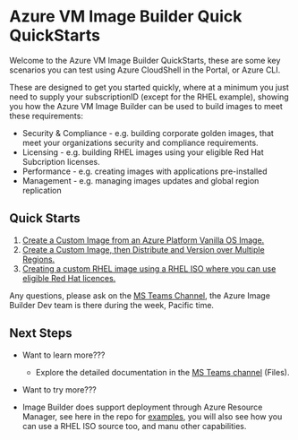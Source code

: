 # Azure VM Image Builder Quick QuickStarts

Welcome to the Azure VM Image Builder QuickStarts, these are some key scenarios you can test using Azure CloudShell in the Portal, or Azure CLI.

These are designed to get you started quickly, where at a minimum you just need to supply your subscriptionID (except for the RHEL example), showing you how the Azure VM Image Builder can be used to build images to meet these requirements:

* Security & Compliance - e.g. building corporate golden images, that meet your organizations security and compliance requirements.
* Licensing - e.g. building RHEL images using your eligible Red Hat Subcription licenses.
* Performance - e.g. creating images with applications pre-installed
* Management - e.g. managing images updates and global region replication

## Quick Starts
1. [Create a Custom Image from an Azure Platform Vanilla OS Image.](./0_Creating_a_Custom_Linux_Managed_Image/readme.md)
2. [Create a Custom Image, then Distribute and Version over Multiple Regions.](./1_Creating_a_Custom_Linux_Shared_Image_Gallery_Image/readme.md)
3. [Creating a custom RHEL image using a RHEL ISO where you can use eligible Red Hat licences.](./2_Creating_a_Custom_Image_using_Red_Hat_Subscription_Licences/readme.md)   

Any questions, please ask on the [MS Teams Channel](https://teams.microsoft.com/l/channel/19%3a03e8b2922c5b44eaaaf3d0c7cd1ff448%40thread.skype/General?groupId=a82ee7e2-b2cc-49e6-967d-54da8319979d&tenantId=72f988bf-86f1-41af-91ab-2d7cd011db47), the Azure Image Builder Dev team is there during the week, Pacific time.

## Next Steps
* Want to learn more???
    * Explore the detailed documentation in the [MS Teams channel](https://teams.microsoft.com/l/channel/19%3a03e8b2922c5b44eaaaf3d0c7cd1ff448%40thread.skype/General?groupId=a82ee7e2-b2cc-49e6-967d-54da8319979d&tenantId=72f988bf-86f1-41af-91ab-2d7cd011db47) (Files).

* Want to try more???
* Image Builder does support deployment through Azure Resource Manager, see here in the repo for [examples](https://github.com/danielsollondon/azvmimagebuilder/tree/master/armTemplates), you will also see how you can use a RHEL ISO source too, and manu other capabilities.
